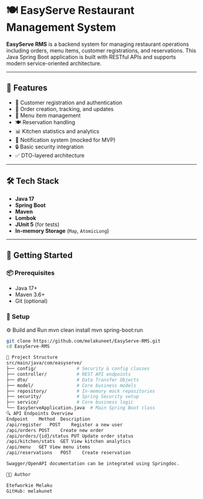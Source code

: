 # 🍽️ EasyServe Restaurant Management System

**EasyServe RMS** is a backend system for managing restaurant operations including orders, menu items, customer registrations, and reservations. This Java Spring Boot application is built with RESTful APIs and supports modern service-oriented architecture.

---

## 🚀 Features

- 👤 Customer registration and authentication
- 🛒 Order creation, tracking, and updates
- 🍔 Menu item management
- 🍽️ Reservation handling
- 📊 Kitchen statistics and analytics
- 📧 Notification system (mocked for MVP)
- 🔒 Basic security integration
- ✅ DTO-layered architecture

---

## 🛠️ Tech Stack

- **Java 17**
- **Spring Boot**
- **Maven**
- **Lombok**
- **JUnit 5** (for tests)
- **In-memory Storage** (`Map`, `AtomicLong`)

---

## 🏁 Getting Started

### 📦 Prerequisites

- Java 17+
- Maven 3.6+
- Git (optional)

### 🔧 Setup

⚙️ Build and Run
mvn clean install
mvn spring-boot:run

```bash
git clone https://github.com/melakuneet/EasyServe-RMS.git
cd EasyServe-RMS

📂 Project Structure
src/main/java/com/easyserve/
├── config/               # Security & config classes
├── controller/           # REST API endpoints
├── dto/                  # Data Transfer Objects
├── model/                # Core business models
├── repository/           # In-memory mock repositories
├── security/             # Spring Security setup
├── service/              # Core business logic
└── EasyServeApplication.java  # Main Spring Boot class
🔍 API Endpoints Overview
Endpoint	Method	Description
/api/register	POST	Register a new user
/api/orders	POST	Create new order
/api/orders/{id}/status	PUT	Update order status
/api/kitchen/stats	GET	View kitchen analytics
/api/menu	GET	View menu items
/api/reservations	POST	Create reservation

Swagger/OpenAPI documentation can be integrated using Springdoc.

👨‍💻 Author

Etefworkie Melaku
GitHub: melakunet